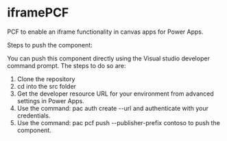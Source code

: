 # iframePCF
PCF to enable an iframe functionality in canvas apps for Power Apps. 

Steps to push the component: 

You can push this component directly using the Visual studio developer command prompt. The steps to do so are:

1. Clone the repository
2. cd into the src folder
3. Get the developer resource URL for your environment from advanced settings in Power Apps.
4. Use the command: pac auth create --url and authenticate with your credentials.
5. Use the command: pac pcf push --publisher-prefix contoso to push the component.
